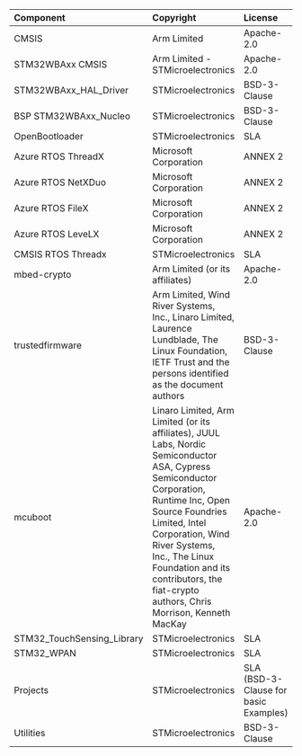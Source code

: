 | Component                       | Copyright                                                                                                                                                                                                                                                                                                                 | License                                   |
|:---------                       |:----------                                                                                                                                                                                                                                                                                                                |:-------                                   |
| CMSIS                           | Arm Limited                                                                                                                                                                                                                                                                                                               | Apache-2.0                                |
| STM32WBAxx CMSIS                | Arm Limited - STMicroelectronics                                                                                                                                                                                                                                                                                          | Apache-2.0                                |
| STM32WBAxx_HAL_Driver           | STMicroelectronics                                                                                                                                                                                                                                                                                                        | BSD-3-Clause                              |
| BSP STM32WBAxx_Nucleo           | STMicroelectronics                                                                                                                                                                                                                                                                                                        | BSD-3-Clause                              |
| OpenBootloader                  | STMicroelectronics                                                                                                                                                                                                                                                                                                        | SLA                                       |
| Azure RTOS ThreadX              | Microsoft Corporation                                                                                                                                                                                                                                                                                                     | ANNEX 2                                   |  
| Azure RTOS NetXDuo              | Microsoft Corporation                                                                                                                                                                                                                                                                                                     | ANNEX 2                                   |     
| Azure RTOS FileX                | Microsoft Corporation                                                                                                                                                                                                                                                                                                     | ANNEX 2                                   |   
| Azure RTOS LeveLX               | Microsoft Corporation                                                                                                                                                                                                                                                                                                     | ANNEX 2                                   |     
| CMSIS RTOS Threadx              | STMicroelectronics                                                                                                                                                                                                                                                                                                        | SLA                                       | 
| mbed-crypto                     | Arm Limited (or its affiliates)                                                                                                                                                                                                                                                                                           | Apache-2.0                                |
| trustedfirmware                 | Arm Limited, Wind River Systems, Inc., Linaro Limited, Laurence Lundblade, The Linux Foundation, IETF Trust and the persons identified as the document authors                                                                                                                                                            | BSD-3-Clause                              |
| mcuboot                         | Linaro Limited, Arm Limited (or its affiliates), JUUL Labs, Nordic Semiconductor ASA, Cypress Semiconductor Corporation,  Runtime Inc, Open Source Foundries Limited,  Intel Corporation,  Wind River Systems, Inc., The Linux Foundation and its contributors,  the fiat-crypto authors, Chris Morrison,  Kenneth MacKay | Apache-2.0                                |
| STM32_TouchSensing_Library      | STMicroelectronics                                                                                                                                                                                                                                                                                                        | SLA                                       |
| STM32_WPAN                      | STMicroelectronics                                                                                                                                                                                                                                                                                                        | SLA                                       |
| Projects                        | STMicroelectronics                                                                                                                                                                                                                                                                                                        | SLA     (BSD-3-Clause for basic Examples) |
| Utilities                       | STMicroelectronics                                                                                                                                                                                                                                                                                                        | BSD-3-Clause                              |

